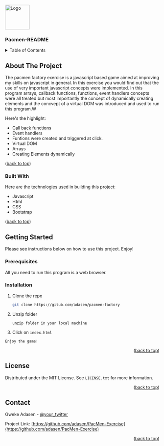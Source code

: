 <div id="top"></div>






<!-- PROJECT LOGO -->
<br />
<div align="left">
  <a href="https://github.com/adasen">
    <img src="images/logo.png" alt="Logo" width="80" height="80">
  </a>

  <h3 align="left">Pacmen-README</h3>

  



<!-- TABLE OF CONTENTS -->
<details>
  <summary>Table of Contents</summary>
  <ol>
    <li>
      <a href="#about-the-project">About The Project</a>
      <ul>
        <li><a href="#built-with">Built With</a></li>
      </ul>
    </li>
    <li>
      <a href="#getting-started">Getting Started</a>
    
    </li>
   
  
  </ol>
</details>



<!-- ABOUT THE PROJECT -->
## About The Project



The pacmen factory exercise is a javascript based game aimed at improving my skills on javascript in general. In this exercise you would find out that the use of very important javascript concepts were implemented.  In this program arrays, callback functions, functions, event handlers concepts were all treated but most importantly the concept of dynamically creating elements and the concvept of a virtual DOM was introduced and used to run this program.W

Here's the highlight:
* Call back functions
* Event handlers
* Funtions were created and triggered at click.
* Virtual DOM
* Arrays
* Creating Elements dynamically
  

<p align="left">(<a href="#top">back to top</a>)</p>



### Built With

Here are the technologies used in building this project:

* Javascript
* Html
* CSS
* Bootstrap


<p align="left">(<a href="#top">back to top</a>)</p>



<!-- GETTING STARTED -->
## Getting Started

Please see instructions below on how to use this project. Enjoy!

### Prerequisites

All you need to run this program is a web browser.


### Installation

1. Clone the repo
   ```sh
   git clone https://gitub.com/adasen/pacmen-factory
   ```
3. Unzip  folder
   ```
   unzip folder in your local machine
   ```
4.  Click on `index.html`
   ```
   Enjoy the game!
   ```

<p align="right">(<a href="#top">back to top</a>)</p>





<!-- LICENSE -->
## License

Distributed under the MIT License. See `LICENSE.txt` for more information.

<p align="right">(<a href="#top">back to top</a>)</p>



<!-- CONTACT -->
## Contact

Gweke Adasen - [@your_twitter](https://twitter.com/adasen)

Project Link: [https://github.com/adasen/PacMen-Exercise](https://github.com/adasen/PacMen-Exercise)

<p align="right">(<a href="#top">back to top</a>)</p>



